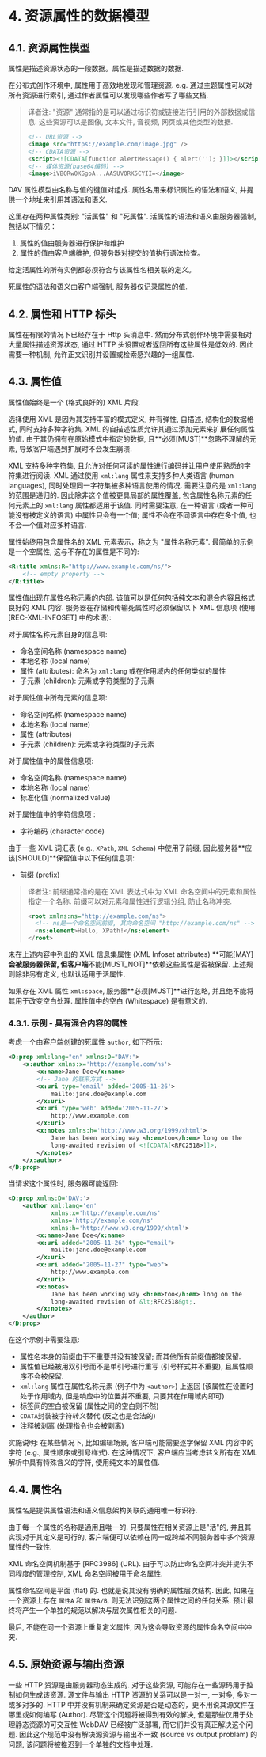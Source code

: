 # 4. 资源属性的数据模型

## 4.1. 资源属性模型

属性是描述资源状态的一段数据。属性是描述数据的数据.

在分布式创作环境中, 属性用于高效地发现和管理资源. e.g. 通过主题属性可以对所有资源进行索引,
通过作者属性可以发现哪些作者写了哪些文档.

> 译者注: "资源" 通常指的是可以通过标识符或链接进行引用的外部数据或信息.
> 这些资源可以是图像, 文本文件, 音视频, 网页或其他类型的数据.
>
> ```xml
> <!-- URL资源 -->
> <image src="https://example.com/image.jpg" />
> <!-- CDATA资源 -->
> <script><![CDATA[function alertMessage() { alert(''); }]]></script>
> <!-- 媒体资源(base64编码) -->
> <image>iVBORw0KGgoA...AASUVORK5CYII=</image>
> ```

DAV 属性模型由名称与值的键值对组成. 属性名用来标识属性的语法和语义,
并提供一个地址来引用其语法和语义.

这里存在两种属性类别: "活属性" 和 "死属性". 活属性的语法和语义由服务器强制, 包括以下情况：

1. 属性的值由服务器进行保护和维护
2. 属性的值由客户端维护, 但服务器对提交的值执行语法检查。

给定活属性的所有实例都必须符合与该属性名相关联的定义。

死属性的语法和语义由客户端强制, 服务器仅记录属性的值.

## 4.2. 属性和 HTTP 标头

属性在有限的情况下已经存在于 Http 头消息中. 然而分布式创作环境中需要相对大量属性描述资源状态,
通过 HTTP 头设置或者返回所有这些属性是低效的. 因此需要一种机制,
允许正文识别并设置或检索感兴趣的一组属性.

## 4.3. 属性值

属性值始终是一个 (格式良好的) XML 片段.

选择使用 XML 是因为其支持丰富的模式定义, 并有弹性, 自描述, 结构化的数据格式,
同时支持多种字符集. XML 的自描述性质允许其通过添加元素来扩展任何属性的值.
由于其仍拥有在原始模式中指定的数据, 且**必须[MUST]**忽略不理解的元素,
导致客户端遇到扩展时不会发生崩溃.

XML 支持多种字符集, 且允许对任何可读的属性进行编码并让用户使用熟悉的字符集进行阅读.
XML 通过使用 `xml:lang` 属性来支持多种人类语言 (human languages),
同时处理同一字符集被多种语言使用的情况. 需要注意的是 `xml:lang` 的范围是递归的.
因此除非这个值被更具局部的属性覆盖, 包含属性名称元素的任何元素上的 `xml:lang`
属性都适用于该值. 同时需要注意, 在一种语言 (或者一种可能没有被定义的语言) 中属性只会有一个值;
属性不会在不同语言中存在多个值, 也不会一个值对应多种语言.

属性始终用包含属性名的 XML 元素表示，称之为 "属性名称元素". 最简单的示例是一个空属性,
这与不存在的属性是不同的:

```xml
<R:title xmlns:R="http://www.example.com/ns/">
    <!-- empty property -->
</R:title>
```

属性值出现在属性名称元素的内部. 该值可以是任何包括纯文本和混合内容且格式良好的 XML 内容.
服务器在存储和传输死属性时必须保留以下 XML 信息项 (使用 [REC-XML-INFOSET] 中的术语):

对于属性名称元素自身的信息项:

- 命名空间名称 (namespace name)
- 本地名称 (local name)
- 属性 (attributes): 命名为 `xml:lang` 或在作用域内的任何类似的属性
- 子元素 (children): 元素或字符类型的子元素

对于属性值中所有元素的信息项:

- 命名空间名称 (namespace name)
- 本地名称 (local name)
- 属性 (attributes)
- 子元素 (children): 元素或字符类型的子元素

对于属性值中的属性信息项:

- 命名空间名称 (namespace name)
- 本地名称 (local name)
- 标准化值 (normalized value)

对于属性值中的字符信息项 :

- 字符编码 (character code)

由于一些 XML 词汇表 (e.g., `XPath`, `XML Schema`) 中使用了前缀,
因此服务器**应该[SHOULD]**保留值中以下任何信息项:

- 前缀 (prefix)

> 译者注: 前缀通常指的是在 XML 表达式中为 XML 命名空间中的元素和属性指定一个名称.
> 前缀可以对元素和属性进行逻辑分组, 防止名称冲突.
>
> ```xml
> <root xmlns:ns="http://example.com/ns">
>   <!-- ns是一个命名空间前缀, 其向命名空间 "http://example.com/ns" -->
>   <ns:element>Hello, XPath!</ns:element>
> </root>
> ```

未在上述内容中列出的 XML 信息集属性 (XML Infoset attributes)
**可能[MAY]**会被服务器保留, 但客户端**不能[MUST_NOT]**依赖这些属性是否被保留.
上述规则除非另有定义, 也默认适用于活属性.

如果存在 XML 属性 `xml:space`, 服务器**必须[MUST]**进行忽略,
并且绝不能将其用于改变空白处理. 属性值中的空白 (Whitespace) 是有意义的.

### 4.3.1. 示例 - 具有混合内容的属性

考虑一个由客户端创建的死属性 `author`, 如下所示:

```xml
<D:prop xml:lang="en" xmlns:D="DAV:">
    <x:author xmlns:x='http://example.com/ns'>
        <x:name>Jane Doe</x:name>
        <!-- Jane 的联系方式 -->
        <x:uri type='email' added='2005-11-26'>
            mailto:jane.doe@example.com
        </x:uri>
        <x:uri type='web' added='2005-11-27'>
            http://www.example.com
        </x:uri>
        <x:notes xmlns:h='http://www.w3.org/1999/xhtml'>
            Jane has been working way <h:em>too</h:em> long on the
            long-awaited revision of <![CDATA[<RFC2518>]]>.
        </x:notes>
    </x:author>
</D:prop>
```

当请求这个属性时, 服务器可能返回:

```xml
<D:prop xmlns:D='DAV:'>
    <author xml:lang='en'
            xmlns:x='http://example.com/ns'
            xmlns='http://example.com/ns'
            xmlns:h='http://www.w3.org/1999/xhtml'>
        <x:name>Jane Doe</x:name>
        <x:uri added="2005-11-26" type="email">
            mailto:jane.doe@example.com
        </x:uri>
        <x:uri added="2005-11-27" type="web">
            http://www.example.com
        </x:uri>
        <x:notes>
            Jane has been working way <h:em>too</h:em> long on the
            long-awaited revision of &lt;RFC2518&gt;.
        </x:notes>
    </author>
</D:prop>
```

在这个示例中需要注意:

- 属性名本身的前缀由于不重要并没有被保留; 而其他所有前缀值都被保留.
- 属性值已经被用双引号而不是单引号进行重写 (引号样式并不重要), 且属性顺序不会被保留.
- `xml:lang` 属性在属性名称元素 (例子中为 `<author>`) 上返回 (该属性在设置时处于作用域内,
  但是响应中的位置并不重要, 只要其在作用域内即可)
- 标签间的空白被保留 (属性之间的空白则不然)
- `CDATA`封装被字符转义替代 (反之也是合法的)
- 注释被剥离 (处理指令也会被剥离)

实施说明: 在某些情况下, 比如编辑场景, 客户端可能需要逐字保留 XML 内容中的字符
(e.g., 属性顺序或引号样式). 在这种情况下,
客户端应当考虑转义所有在 XML 解析中具有特殊含义的字符, 使用纯文本的属性值.

## 4.4. 属性名

属性名是提供属性语法和语义信息架构关联的通用唯一标识符.

由于每一个属性的名称是通用且唯一的. 只要属性在相关资源上是"活"的,
并且其实现对于其定义是可行的, 客户端便可以依赖在同一或跨越不同服务器中多个资源属性的一致性.

XML 命名空间机制基于 [RFC3986] (URL). 由于可以防止命名空间冲突并提供不同程度的管理控制,
XML 命名空间被用于命名属性.

属性命名空间是平面 (flat) 的. 也就是说其没有明确的属性层次结构. 因此,
如果在一个资源上存在 `属性A` 和 `属性A/B`, 则无法识别这两个属性之间的任何关系.
预计最终将产生一个单独的规范以解决与层次属性相关的问题.

最后, 不能在同一个资源上重复定义属性, 因为这会导致资源的属性命名空间中冲突.

## 4.5. 原始资源与输出资源

一些 HTTP 资源是由服务器动态生成的. 对于这些资源, 可能存在一些源码用于控制如何生成该资源.
源文件与输出 HTTP 资源的关系可以是一对一, 一对多, 多对一或多对多的.
HTTP 中并没有机制来确定资源是否是动态的，更不用说其源文件在哪里或如何编写 (Author).
尽管这个问题将被得到有效的解决, 但是那些仅用于处理静态资源的可交互性 WebDAV 已经被广泛部署,
而它们并没有真正解决这个问题.
因此这个规范中没有解决源资源与输出不一致 (source vs output problam) 的问题,
该问题将被推迟到一个单独的文档中处理.
